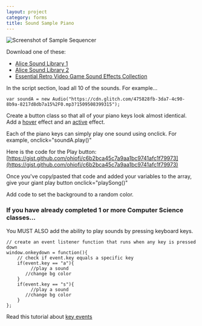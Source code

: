 ```yaml
---
layout: project
category: forms
title: Sound Sample Piano
---
```

![Screenshot of Sample Sequencer](/gdad\forms\samplesequencer.jpg)

Download one of these:
  - [Alice Sound Library 1](https://www.alice.org/wp-content/uploads/2017/05/AliceSoundLibrary.zip)
  - [Alice Sound Library 2](https://www.alice.org/wp-content/uploads/2017/08/AliceSoundLibraryExpansionPackOne.zip)
  - [Essential Retro Video Game Sound Effects Collection](https://opengameart.org/sites/default/files/The%20Essential%20Retro%20Video%20Game%20Sound%20Effects%20Collection%20%5B512%20sounds%5D.zip)


In the script section, load all 10 of the sounds. For example...
```
var soundA = new Audio("https://cdn.glitch.com/475828fb-3da7-4c90-8b9a-8217d8db7a15%2F0.mp3?1509508399315");
```

Create a button class so that all of your piano keys look almost identical. Add a [hover](https://www.w3schools.com/cssref/sel_hover.asp) effect and an [active](https://www.w3schools.com/cssref/sel_active.asp) effect.

Each of the piano keys can simply play one sound using onclick. For example, onclick="soundA.play()"

Here is the code for the Play button: [https://gist.github.com/ohiofi/c6b2bca45c7a9aa1bc9741afc1f79973](https://gist.github.com/ohiofi/c6b2bca45c7a9aa1bc9741afc1f79973)

Once you've copy/pasted that code and added your variables to the array, give your giant play button onclick="playSong()"

Add code to set the background to a random color.

### If you have already completed 1 or more Computer Science classes...

You MUST ALSO add the ability to play sounds by pressing keyboard keys.
```
// create an event listener function that runs when any key is pressed down
window.onkeydown = function(){
    // check if event.key equals a specific key
    if(event.key == "a"){
    	 //play a sound
       //change bg color
    }
    if(event.key == "s"){
    	 //play a sound
       //change bg color
    }
};
```

Read this tutorial about [key events](https://www.w3schools.com/jsref/event_key_key.asp)
